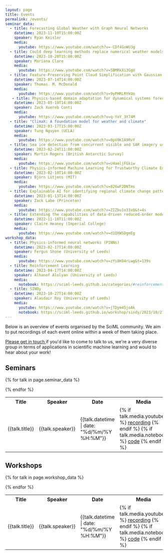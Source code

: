 ```yaml
---
layout: page
title: Events
permalink: /events/
seminar_data:
  - title: Forecasting Global Weather with Graph Neural Networks
    datetime: 2023-11-10T15:00:00Z
    speaker: Ryan Keisler
    media:
      youtube: https://www.youtube.com/watch?v=-CDf4GoWU3g
  - title: Could deep learning methods replace numerical weather models?
    datetime: 2023-10-20T15:00:00Z
    speaker: Mariana Clare
    media:
      youtube: https://www.youtube.com/watch?v=5BMRkXi3GgU
  - title: Feature-Preserving Point Cloud Simplification with Gaussian Processes
    datetime: 2023-07-14T14:00:00Z
    speaker: Thomas. M. McDonald
    media:
      youtube: https://www.youtube.com/watch?v=9yPHRLRYkUo
   - title: Physics-based domain adaptation for dynamical systems forecasting
    datetime: 2023-05-19T14:00:00Z
    speaker: Zack Xuereb Conti
    media:
      youtube: https://www.youtube.com/watch?v=q-YoY_3Y74M
  - title: "ClimaX: A foundation model for weather and climate"
    datetime: 2023-03-17T15:00:00Z
    speaker: Tung Nguyen (UCLA)
    media:
      youtube: https://www.youtube.com/watch?v=0pV0K1A9RvY
  - title: Sea ice detection from concurrent visible and SAR imagery using a convolutional neural network
    datetime: 2023-02-24T11:00:00Z
    speaker: Martin Rogers (British Antarctic Survey)
    media:
      youtube: https://www.youtube.com/watch?v=U4amljFGkiw
  - title: Physics-informed Machine Learning for Trustworthy Climate Emulators
    datetime: 2023-02-10T14:00:00Z
    speaker: Björn Lütjens (MIT)
    media:
      youtube: https://www.youtube.com/watch?v=826wF2DNTms
  - title: Explainable AI for identifying regional climate change patterns
    datetime: 2023-01-13T14:00:00Z
    speaker: Zack Labe (Princeton)
    media:
      youtube: https://www.youtube.com/watch?v=ZIZbu1o33xQ&t=4s
  - title: Extending the capabilities of data-driven reduced-order models to make predictions for unseen scenarios
    datetime: 2022-11-18T11:00:00Z
    speaker: Claire Heaney (Imperial College)
    media:
      youtube: https://www.youtube.com/watch?v=d1QXWSDgmEg
workshop_data:
  - title: Physics-informed neural networks (PINNs)
    datetime: 2023-02-17T14:00:00Z
    speaker: Fergus Shone (University of Leeds)
    media:
      youtube: https://www.youtube.com/watch?v=zYi8KO4rLwg&t=139s
  - title: Reinforcement Learning
    datetime: 2023-04-17T14:00:00Z
    speaker: Alhanof Alolyan (University of Leeds)
    media:
      notebook: https://sciml-leeds.github.io/categories/#reinforcement_learning
  - title: SINDy
    datetime: 2023-10-27T14:00:00Z
    speaker: Alasdair Roy (University of Leeds)
    media:
      youtube: https://www.youtube.com/watch?v=jTDym45joAk
      notebook: https://sciml-leeds.github.io/workshop/sindy/2023/10/27/SINDy_Challenges.html
---
```


Below is an overview of events organised by the SciML community. We aim to put
recordings of each event online within a week of them taking place.

[Please get in touch <i class="fa fa-envelope"></i>](mailto://{{site.contact_email}}) if you'd like to come to
talk to us, we're a very diverse group in terms of applications in scientific
machine learning and would <i class="fa fa-heart"></i> to hear about your work!

<h2>Seminars</h2>

<table>
<tr>
<th>Title</th>
<th>Speaker</th>
<th>Date</th>
<th>Media</th>
</tr>

{% for talk in page.seminar_data %}
<tr>
<td>{{talk.title}}</td>
<td>{{talk.speaker}}</td>
<td>{{talk.datetime | date: "%d/%m/%Y %H:%M"}}</td>
<td>
{% if talk.media.youtube %}
<a href="{{talk.media.youtube}}">recording</a>
{% endif %}
{% if talk.media.notebook %}
<a href="{{talk.media.notebook}}">code</a>
{% endif %}
</td>
</tr>
{% endfor %}

</table>

<h2>Workshops</h2>

<table>
<tr>
<th>Title</th>
<th>Speaker</th>
<th>Date</th>
<th>Media</th>
</tr>

{% for talk in page.workshop_data %}
<tr>
<td>{{talk.title}}</td>
<td>{{talk.speaker}}</td>
<td>{{talk.datetime | date: "%d/%m/%Y %H:%M"}}</td>
<td>
{% if talk.media.youtube %}
<a href="{{talk.media.youtube}}">recording</a>
{% endif %}
{% if talk.media.notebook %}
<a href="{{talk.media.notebook}}">code</a>
{% endif %}
</td>
</tr>
{% endfor %}

</table>

